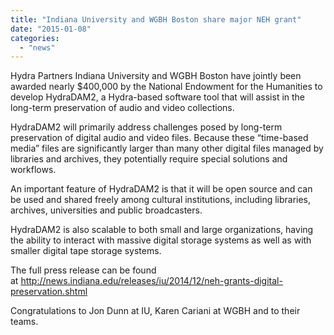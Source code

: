 ```yaml
---
title: "Indiana University and WGBH Boston share major NEH grant"
date: "2015-01-08"
categories: 
  - "news"
---
```


Hydra Partners Indiana University and WGBH Boston have jointly been awarded nearly $400,000 by the National Endowment for the Humanities to develop HydraDAM2, a Hydra-based software tool that will assist in the long-term preservation of audio and video collections.

HydraDAM2 will primarily address challenges posed by long-term preservation of digital audio and video files. Because these “time-based media” files are significantly larger than many other digital files managed by libraries and archives, they potentially require special solutions and workflows.

An important feature of HydraDAM2 is that it will be open source and can be used and shared freely among cultural institutions, including libraries, archives, universities and public broadcasters.

HydraDAM2 is also scalable to both small and large organizations, having the ability to interact with massive digital storage systems as well as with smaller digital tape storage systems.

The full press release can be found at http://news.indiana.edu/releases/iu/2014/12/neh-grants-digital-preservation.shtml

Congratulations to Jon Dunn at IU, Karen Cariani at WGBH and to their teams.
